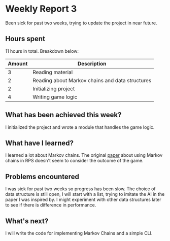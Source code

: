 # Weekly Report 3

Been sick for past two weeks, trying to update the project in near future.

## Hours spent

11 hours in total. Breakdown below:

| Amount | Description                                     |
| ------ | ----------------------------------------------- |
| 3      | Reading material                                |
| 2      | Reading about Markov chains and data structures |
| 2      | Initializing project                            |
| 4      | Writing game logic                              |

## What has been achieved this week?

I initialized the project and wrote a module that handles the game logic.

## What have I learned?

I learned a lot about Markov chains. The original [paper](https://arxiv.org/pdf/2003.06769.pdf) about using Markov chains in RPS doesn't seem to consider the outcome of the game.

## Problems encountered

I was sick for past two weeks so progress has been slow. The choice of data structure is still open, I will start with a list, trying to imitate the AI in the paper I was inspired by. I might experiment with other data structures later to see if there is difference in performance.

## What's next?

I will write the code for implementing Markov Chains and a simple CLI.